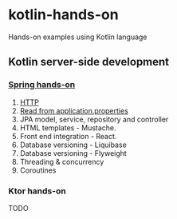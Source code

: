 # kotlin-hands-on
Hands-on examples using Kotlin language

## Kotlin server-side development

### [Spring hands-on](https://github.com/vasanthonline/kotlin-hands-on/tree/kotlin-server-side-spring)
1. [HTTP](https://github.com/vasanthonline/kotlin-hands-on/tree/kotlin-server-side-spring/001-http)
2. [Read from application.properties](https://github.com/vasanthonline/kotlin-hands-on/tree/kotlin-server-side-spring/002-read-properties)
3. JPA model, service, repository and controller
4. HTML templates - Mustache.
5. Front end integration - React.
6. Database versioning - Liquibase
7. Database versioning - Flyweight
8. Threading & concurrency
9. Coroutines

### Ktor hands-on

TODO
